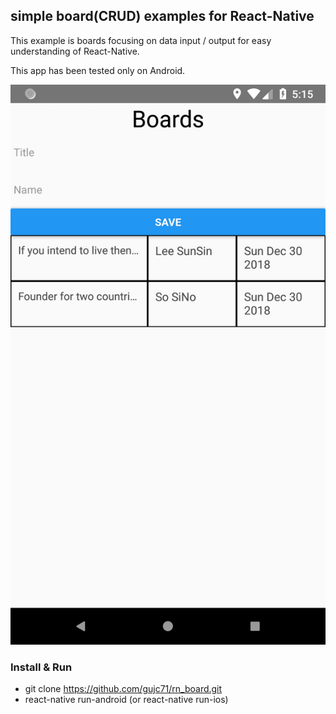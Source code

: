 ## simple board(CRUD) examples for React-Native ##

This example is boards focusing on data input / output for easy understanding of React-Native.

This app has been tested only on Android.

![Screenshot](./screenshot.png)

### Install & Run ###
- git clone https://github.com/gujc71/rn_board.git
- react-native run-android (or react-native run-ios)

